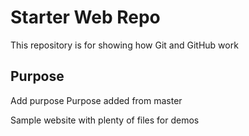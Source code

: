 # Starter Web Repo

This repository is for showing how Git and GitHub work

## Purpose
Add purpose 
	Purpose added from master

Sample website with plenty of files for demos